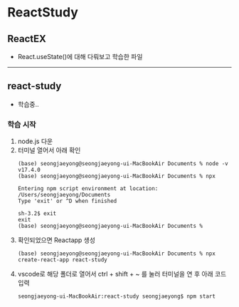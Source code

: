 # ReactStudy

## ReactEX
- React.useState()에 대해 다뤄보고 학습한 파일

-------------------------------

## react-study
- 학습중..

### 학습 시작
1. node.js 다운
2. 터미널 열어서 아래 확인
   ```
   (base) seongjaeyong@seongjaeyong-ui-MacBookAir Documents % node -v
   v17.4.0
   (base) seongjaeyong@seongjaeyong-ui-MacBookAir Documents % npx
   
   Entering npm script environment at location:
   /Users/seongjaeyong/Documents
   Type 'exit' or ^D when finished

   sh-3.2$ exit
   exit
   (base) seongjaeyong@seongjaeyong-ui-MacBookAir Documents % 
   ```
3. 확인되었으면 Reactapp 생성
   ```
   (base) seongjaeyong@seongjaeyong-ui-MacBookAir Documents % npx create-react-app react-study
   ```
4. vscode로 해당 폴더로 열어서 ctrl + shift + ~ 를 눌러 터미널을 연 후 아래 코드 입력
   ```
   seongjaeyong-ui-MacBookAir:react-study seongjaeyong$ npm start
   ```
